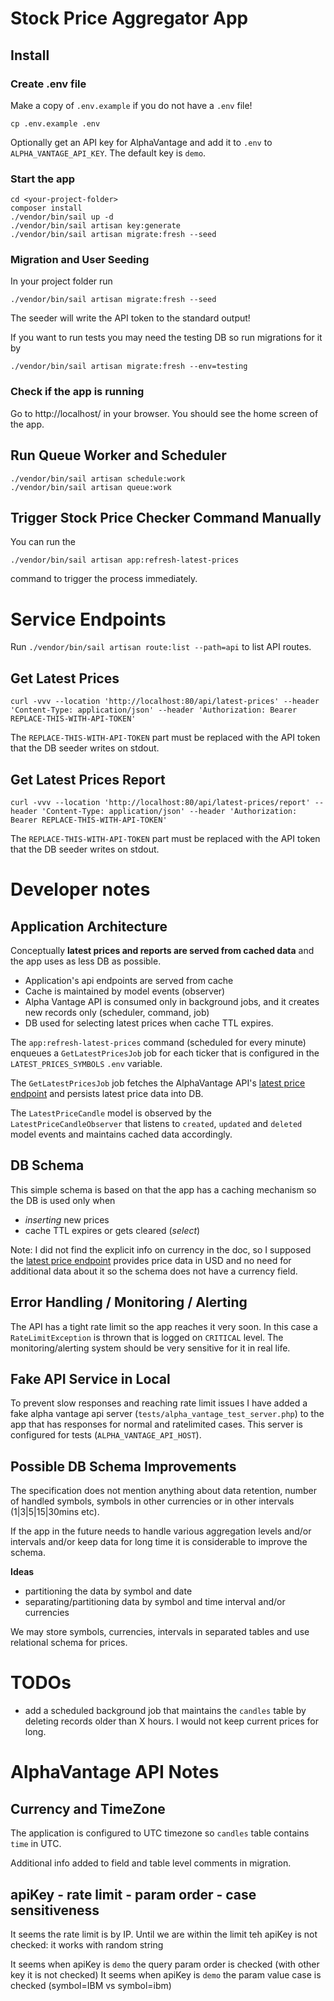 # Stock Price Aggregator App

## Install

### Create .env file

Make a copy of `.env.example` if you do not have a `.env` file!

```cp .env.example .env```

Optionally get an API key for AlphaVantage and add it to `.env` to `ALPHA_VANTAGE_API_KEY`.
The default key is `demo`.

### Start the app

```
cd <your-project-folder>
composer install
./vendor/bin/sail up -d
./vendor/bin/sail artisan key:generate
./vendor/bin/sail artisan migrate:fresh --seed
```

### Migration and User Seeding
In your project folder run
```
./vendor/bin/sail artisan migrate:fresh --seed
```
The seeder will write the API token to the standard output!

If you want to run tests you may need the testing DB so run migrations for it by
```
./vendor/bin/sail artisan migrate:fresh --env=testing
```

### Check if the app is running

Go to http://localhost/ in your browser. You should see the home screen of the app.


## Run Queue Worker and Scheduler

```
./vendor/bin/sail artisan schedule:work
./vendor/bin/sail artisan queue:work
```

## Trigger Stock Price Checker Command Manually

You can run the
```
./vendor/bin/sail artisan app:refresh-latest-prices
```
command to trigger the process immediately.

# Service Endpoints
Run `./vendor/bin/sail artisan route:list --path=api` to list API routes.

## Get Latest Prices

```curl -vvv --location 'http://localhost:80/api/latest-prices' --header 'Content-Type: application/json' --header 'Authorization: Bearer REPLACE-THIS-WITH-API-TOKEN'```

The `REPLACE-THIS-WITH-API-TOKEN` part must be replaced with the API token that the DB seeder writes on stdout.

## Get Latest Prices Report
```curl -vvv --location 'http://localhost:80/api/latest-prices/report' --header 'Content-Type: application/json' --header 'Authorization: Bearer REPLACE-THIS-WITH-API-TOKEN'```

The `REPLACE-THIS-WITH-API-TOKEN` part must be replaced with the API token that the DB seeder writes on stdout.


# Developer notes

## Application Architecture

Conceptually **latest prices and reports are served from cached data** and the app uses as less DB as possible.

- Application's api endpoints are served from cache
- Cache is maintained by model events (observer)
- Alpha Vantage API is consumed only in background jobs, and it creates new records only (scheduler, command, job)
- DB used for selecting latest prices when cache TTL expires.



The `app:refresh-latest-prices` command (scheduled for every minute) enqueues a `GetLatestPricesJob` job for each ticker that is configured in the `LATEST_PRICES_SYMBOLS` `.env` variable.

The `GetLatestPricesJob` job fetches the AlphaVantage API's [latest price endpoint](https://www.alphavantage.co/documentation/#latestprice) and persists latest price data into DB.

The `LatestPriceCandle` model is observed by the `LatestPriceCandleObserver` that listens to `created`, `updated` and `deleted` model events and maintains cached data accordingly.



## DB Schema

This simple schema is based on that the app has a caching mechanism so the DB is
used only when
- _inserting_ new prices
- cache TTL expires or gets cleared (_select_)

Note: I did not find the explicit info on currency in the doc, so I supposed
the [latest price endpoint](https://www.alphavantage.co/documentation/#latestprice) provides price data in USD and
no need for additional data about it so the schema does not have a currency field.


## Error Handling / Monitoring / Alerting
The API has a tight rate limit so the app reaches it very soon. In this case a `RateLimitException` is thrown that is logged on `CRITICAL` level.
The monitoring/alerting system should be very sensitive for it in real life.

## Fake API Service in Local
To prevent slow responses and reaching rate limit issues I have added a fake alpha vantage api server (`tests/alpha_vantage_test_server.php`) to the app that has
responses for normal and ratelimited cases. This server is configured for tests (`ALPHA_VANTAGE_API_HOST`).


## Possible DB Schema Improvements

The specification does not mention anything about data retention, number of handled symbols, symbols
in other currencies or in other intervals (1|3|5|15|30mins etc).

If the app in the future needs to handle various aggregation levels and/or intervals and/or keep data for long time
it is considerable to improve the schema.

**Ideas**
- partitioning the data by symbol and date
- separating/partitioning data by symbol and time interval and/or currencies

We may store symbols, currencies, intervals in separated tables and use relational schema for prices.

# TODOs
- add a scheduled background job that maintains the `candles` table by deleting records older than X hours. I would not keep current prices for long.

# AlphaVantage API Notes

## Currency and TimeZone

The application is configured to UTC timezone so `candles` table contains `time` in UTC.

Additional info added to field and table level comments in migration.

## apiKey - rate limit - param order - case sensitiveness

It seems the rate limit is by IP.
Until we are within the limit teh apiKey is not checked: it works with random string

It seems when apiKey is `demo` the query param order is checked (with other key it is not checked)
It seems when apiKey is `demo` the param value case is checked (symbol=IBM vs symbol=ibm)

